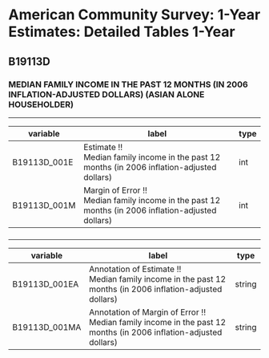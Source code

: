 # American Community Survey: 1-Year Estimates: Detailed Tables 1-Year

## B19113D

### MEDIAN FAMILY INCOME IN THE PAST 12 MONTHS (IN 2006 INFLATION-ADJUSTED DOLLARS) (ASIAN ALONE HOUSEHOLDER)

___

| variable | label | type |
| ----- | ----- | ----- |
| B19113D_001E | Estimate !!<br>Median family income in the past 12 months (in 2006 inflation-adjusted dollars) | int |
| B19113D_001M | Margin of Error !!<br>Median family income in the past 12 months (in 2006 inflation-adjusted dollars) | int |
### 

___

| variable | label | type |
| ----- | ----- | ----- |
| B19113D_001EA | Annotation of Estimate !!<br>Median family income in the past 12 months (in 2006 inflation-adjusted dollars) | string |
| B19113D_001MA | Annotation of Margin of Error !!<br>Median family income in the past 12 months (in 2006 inflation-adjusted dollars) | string |

